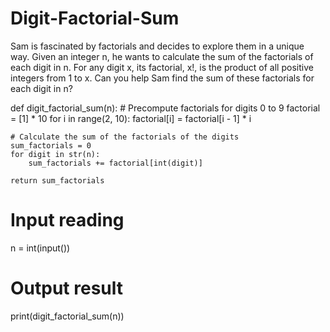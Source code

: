# Digit-Factorial-Sum

Sam is fascinated by factorials and decides to explore them in a unique way. Given an integer n, he wants to calculate the sum of the factorials of each digit in n. For any digit x, its factorial, x!, is the product of all positive integers from 1 to x. Can you help Sam find the sum of these factorials for each digit in n?

def digit_factorial_sum(n):
    # Precompute factorials for digits 0 to 9
    factorial = [1] * 10
    for i in range(2, 10):
        factorial[i] = factorial[i - 1] * i

    # Calculate the sum of the factorials of the digits
    sum_factorials = 0
    for digit in str(n):
        sum_factorials += factorial[int(digit)]

    return sum_factorials

# Input reading
n = int(input())
# Output result
print(digit_factorial_sum(n))
